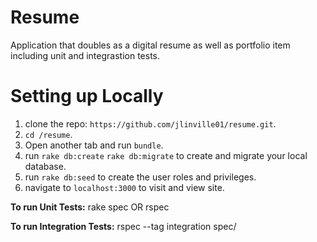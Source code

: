 # Resume

Application that doubles as a digital resume as well as portfolio item including unit and integrastion tests.

# Setting up Locally

1. clone the repo: `https://github.com/jlinville01/resume.git`.
2. `cd /resume`.
3. Open another tab and run `bundle`.
4. run `rake db:create` `rake db:migrate` to create and migrate your local database.
5. run `rake db:seed` to create the user roles and privileges.
6. navigate to `localhost:3000` to visit and view site.

**To run Unit Tests:**
rake spec OR rspec

**To run Integration Tests:**
rspec --tag integration spec/
